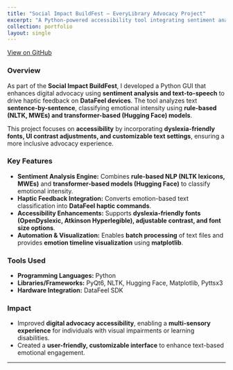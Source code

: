 ```yaml
---
title: "Social Impact BuildFest – EveryLibrary Advocacy Project"
excerpt: "A Python-powered accessibility tool integrating sentiment analysis and text-to-speech to enhance advocacy through immersive haptic feedback."
collection: portfolio
layout: single
---
```


[View on GitHub](https://github.com/txibuildfest25/buildfest_website/tree/main)  

### Overview
As part of the **Social Impact BuildFest**, I developed a Python GUI that enhances digital advocacy using **sentiment analysis and text-to-speech** to drive haptic feedback on **DataFeel devices**. The tool analyzes text **sentence-by-sentence**, classifying emotional intensity using **rule-based (NLTK, MWEs) and transformer-based (Hugging Face) models**.  

This project focuses on **accessibility** by incorporating **dyslexia-friendly fonts, UI contrast adjustments, and customizable text settings**, ensuring a more inclusive advocacy experience.

### Key Features
- **Sentiment Analysis Engine:** Combines **rule-based NLP (NLTK lexicons, MWEs)** and **transformer-based models (Hugging Face)** to classify emotional intensity.  
- **Haptic Feedback Integration:** Converts emotion-based text classification into **DataFeel haptic commands**.  
- **Accessibility Enhancements:** Supports **dyslexia-friendly fonts (OpenDyslexic, Atkinson Hyperlegible), adjustable contrast, and font size options**.  
- **Automation & Visualization:** Enables **batch processing** of text files and provides **emotion timeline visualization** using **matplotlib**.  

### Tools Used
- **Programming Languages:** Python  
- **Libraries/Frameworks:** PyQt6, NLTK, Hugging Face, Matplotlib, Pyttsx3  
- **Hardware Integration:** DataFeel SDK  

### Impact
- Improved **digital advocacy accessibility**, enabling a **multi-sensory experience** for individuals with visual impairments or learning disabilities.  
- Created a **user-friendly, customizable interface** to enhance text-based emotional engagement.  

---
